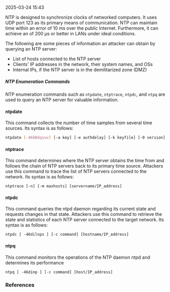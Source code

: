 
2025-03-24 15:43

NTP is designed to synchronize clocks of networked computers. It uses UDP port 123 as its primary means of communication.
NTP can maintain time within an error of 10 ms over the public Internet. Furthermore, it can achieve an of 200 µs or better in LANs under ideal conditions. 

The following are some pieces of information an attacker can obtain by querying an NTP server: 
- List of hosts connected to the NTP server 
- Clients' IP addresses in the network, their system names, and OSs 
- Internal IPs, if the NTP server is in the demilitarized zone (DMZ) 
##### NTP Enumeration Commands 

NTP enumeration commands such as `ntpdate`, `ntptrace`, `ntpdc`, and `ntpq` are used to query an NTP server for valuable information. 
#### ntpdate 

This command collects the number of time samples from several time sources. Its syntax is as follows: 
```sh
ntpdate [-46bBdqsuv] [-a key] [-e authdelay] [-k keyfile] [-0 version] [-p samples] [-t timeout] [-U user_name] server [...] 
```
#### ntptrace 

This command determines where the NTP server obtains the time from and follows the chain of NTP servers back to its primary time source. Attackers use this command to trace the list of NTP servers connected to the network. Its syntax is as follows: 
```
ntptrace [-n] [-m maxhosts] [servername/IP_address] 
```
#### ntpdc 

This command queries the ntpd daemon regarding its current state and requests changes in that state. Attackers use this command to retrieve the state and statistics of each NΤΡ server connected to the target network. Its syntax is as follows: 
```
ntpdc [ -46dilnps ] [-c command] [hostname/IP_address] 
```
#### ntpq

This command monitors the operations of the NTP daemon ntpd and determines its performance
```
ntpq [ -46dinp ] [-c command] [host/IP_address]
```

### References
